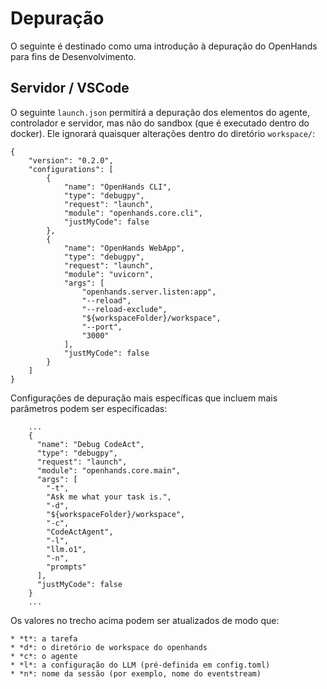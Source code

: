 # Depuração

O seguinte é destinado como uma introdução à depuração do OpenHands para fins de Desenvolvimento.

## Servidor / VSCode

O seguinte `launch.json` permitirá a depuração dos elementos do agente, controlador e servidor, mas não do sandbox (que é executado dentro do docker). Ele ignorará quaisquer alterações dentro do diretório `workspace/`:

```
{
    "version": "0.2.0",
    "configurations": [
        {
            "name": "OpenHands CLI",
            "type": "debugpy",
            "request": "launch",
            "module": "openhands.core.cli",
            "justMyCode": false
        },
        {
            "name": "OpenHands WebApp",
            "type": "debugpy",
            "request": "launch",
            "module": "uvicorn",
            "args": [
                "openhands.server.listen:app",
                "--reload",
                "--reload-exclude",
                "${workspaceFolder}/workspace",
                "--port",
                "3000"
            ],
            "justMyCode": false
        }
    ]
}
```

Configurações de depuração mais específicas que incluem mais parâmetros podem ser especificadas:

```
    ...
    {
      "name": "Debug CodeAct",
      "type": "debugpy",
      "request": "launch",
      "module": "openhands.core.main",
      "args": [
        "-t",
        "Ask me what your task is.",
        "-d",
        "${workspaceFolder}/workspace",
        "-c",
        "CodeActAgent",
        "-l",
        "llm.o1",
        "-n",
        "prompts"
      ],
      "justMyCode": false
    }
    ...
```

Os valores no trecho acima podem ser atualizados de modo que:

    * *t*: a tarefa
    * *d*: o diretório de workspace do openhands
    * *c*: o agente
    * *l*: a configuração do LLM (pré-definida em config.toml)
    * *n*: nome da sessão (por exemplo, nome do eventstream)

